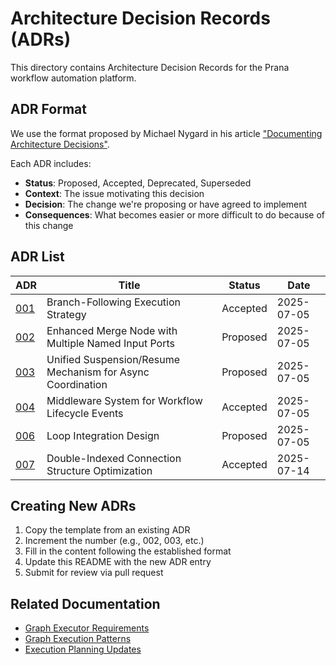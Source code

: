# Architecture Decision Records (ADRs)

This directory contains Architecture Decision Records for the Prana workflow automation platform.

## ADR Format

We use the format proposed by Michael Nygard in his article ["Documenting Architecture Decisions"](http://thinkrelevance.com/blog/2011/11/15/documenting-architecture-decisions).

Each ADR includes:
- **Status**: Proposed, Accepted, Deprecated, Superseded
- **Context**: The issue motivating this decision
- **Decision**: The change we're proposing or have agreed to implement
- **Consequences**: What becomes easier or more difficult to do because of this change

## ADR List

| ADR | Title | Status | Date |
|-----|-------|--------|------|
| [001](./001-branch-following-execution.md) | Branch-Following Execution Strategy | Accepted | 2025-07-05 |
| [002](./002-enhanced-merge-node-multiple-inputs.md) | Enhanced Merge Node with Multiple Named Input Ports | Proposed | 2025-07-05 |
| [003](./003-unified-suspension-resume.md) | Unified Suspension/Resume Mechanism for Async Coordination | Proposed | 2025-07-05 |
| [004](./004-middleware-system.md) | Middleware System for Workflow Lifecycle Events | Accepted | 2025-07-05 |
| [006](./006-loop-integration-design.md) | Loop Integration Design | Proposed | 2025-07-05 |
| [007](./007-double-indexed-connection-optimization.md) | Double-Indexed Connection Structure Optimization | Accepted | 2025-07-14 |

## Creating New ADRs

1. Copy the template from an existing ADR
2. Increment the number (e.g., 002, 003, etc.)
3. Fill in the content following the established format
4. Update this README with the new ADR entry
5. Submit for review via pull request

## Related Documentation

- [Graph Executor Requirements](../graph_executor_requirement.md)
- [Graph Execution Patterns](../graph_execution%20pattern.md)
- [Execution Planning Updates](../execution_planning_update.md)